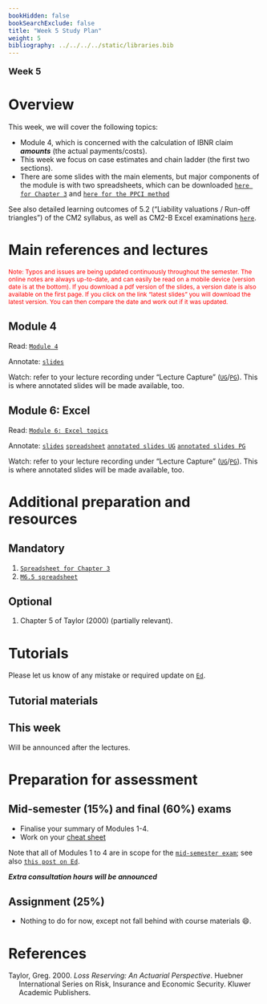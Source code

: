 ```yaml
---
bookHidden: false
bookSearchExclude: false
title: "Week 5 Study Plan"
weight: 5
bibliography: ../../../../static/libraries.bib
---
```


<p style="font-size:18px;font-weight:bold;">
Week 5
</p>

# Overview

This week, we will cover the following topics:

- Module 4, which is concerned with the calculation of IBNR claim ***amounts*** (the actual payments/costs).
- This week we focus on case estimates and chain ladder (the first two sections).
- There are some slides with the main elements, but major components of the module is with two spreadsheets, which can be downloaded [`here for Chapter 3`](https://canvas.lms.unimelb.edu.au/courses/220261/modules/items/6021476) and [`here for the PPCI method`](https://canvas.lms.unimelb.edu.au/courses/220261/modules/items/6021477)

See also detailed learning outcomes of 5.2 (“Liability valuations / Run-off triangles”) of the CM2 syllabus, as well as CM2-B Excel examinations [`here`](../../0-subject-guide/SILO).

# Main references and lectures

<p style="font-size:12px;color: rgb(255, 0, 0);">
Note: Typos and issues are being updated continuously throughout the semester. The online notes are always up-to-date, and can easily be read on a mobile device (version date is at the bottom). If you download a pdf version of the slides, a version date is also available on the first page. If you click on the link “latest slides” you will download the latest version. You can then compare the date and work out if it was updated.
</p>

## Module 4

Read: [`Module 4`](../../2-reserving/m4-reserving-claim-amounts/)

Annotate: [`slides`](../../../output/24-Top-M4-lec.pdf)

Watch: refer to your lecture recording under “Lecture Capture” ([`UG`](https://canvas.lms.unimelb.edu.au/courses/183926/external_tools/701)/[`PG`](https://canvas.lms.unimelb.edu.au/courses/181779/external_tools/701)). This is where annotated slides will be made available, too.

## Module 6: Excel

Read: [`Module 6: Excel topics`](../../3-excel/m6-excel)

Annotate: [`slides`](../../../output/24-Top-M6-lec.pdf) [`spreadsheet`](https://canvas.lms.unimelb.edu.au/courses/220261/modules/items/6021475)
[`annotated slides UG`](https://canvas.lms.unimelb.edu.au/courses/183926/modules) [`annotated slides PG`](https://canvas.lms.unimelb.edu.au/courses/181779/modules)

Watch: refer to your lecture recording under “Lecture Capture” ([`UG`](https://canvas.lms.unimelb.edu.au/courses/183926/external_tools/701)/[`PG`](https://canvas.lms.unimelb.edu.au/courses/181779/external_tools/701)). This is where annotated slides will be made available, too.

<!-- ## Module 5 -->
<!-- Read: [``Module 5``](../../2-reserving/m5-reserving-combination/) -->
<!-- Annotate: [``slides``](../../../output/23-Top-M5-lec.pdf)  -->
<!-- Watch: refer to your lecture recording under "Lecture Capture" ([``UG``](https://canvas.lms.unimelb.edu.au/courses/153686/external_tools/701)/[``PG``](https://canvas.lms.unimelb.edu.au/courses/154246/external_tools/701)). This is where annotated slides will be made available, too. -->
<!-- ## Module 6 -->
<!-- Read: [``Module 6``](../../3-excel/m6-excel/) -->
<!-- Annotate: [``slides``](../../../output/23-Top-M6-lec.pdf) and Excel [`module 6 spreadsheet`](https://canvas.lms.unimelb.edu.au/courses/191080/modules/items/5091456) -->
<!-- Watch: refer to your lecture recording under "Lecture Capture" ([``UG``](https://canvas.lms.unimelb.edu.au/courses/153686/external_tools/701)/[``PG``](https://canvas.lms.unimelb.edu.au/courses/154246/external_tools/701)). This is where annotated slides will be made available, too. -->

# Additional preparation and resources

## Mandatory

1.  [`Spreadsheet for Chapter 3`](https://canvas.lms.unimelb.edu.au/courses/220261/modules/items/6021476)
2.  [`M6.5 spreadsheet`](https://canvas.lms.unimelb.edu.au/courses/220261/modules/items/6021475)

## Optional

1.  Chapter 5 of Taylor (2000) (partially relevant).

# Tutorials

Please let us know of any mistake or required update on [`Ed`](https://canvas.lms.unimelb.edu.au/courses/220261/external_tools/5837?display=borderless).

## Tutorial materials

## This week

Will be announced after the lectures.

<!-- Tutorial exercises in scope this week are -->
<!-- - Pre-tutorials: 6.4.1 (`offset1`), as well as reviewing the lecture's spreadsheet and associated slides (ignore `\(f(i)\)` for now). -->
<!-- - Tutorials: 3.2.1 (`LRcountsxl2`), 3.2.2 (`compareLR1`), and 3.3.1 (`frequency1`). Note that 3.2.1-3.2.2 has to be replicated for three different data sets. It will take you a while to do all of them for the first time! Have the lecture spreadsheet next to it and try to replicate the steps. -->

# Preparation for assessment

## Mid-semester (15%) and final (60%) exams

<!-- install.packages("devtools") -->
<!-- devtools::install_github("hadley/emo") -->

- Finalise your summary of Modules 1-4.
- Work on your [cheat sheet](https://topics-actl.netlify.app/docs/0-subject-guide/assessment/#type)

Note that all of Modules 1 to 4 are in scope for the [`mid-semester exam`](../../0-subject-guide/assessment//#mid-semester-exam); see also [`this post on Ed`](https://edstem.org/au/courses/12155/discussion/1514408).

***Extra consultation hours will be announced***

## Assignment (25%)

- Nothing to do for now, except not fall behind with course materials 😄.

# References

<div id="refs" class="references csl-bib-body hanging-indent" entry-spacing="0">

<div id="ref-Tay00" class="csl-entry">

Taylor, Greg. 2000. *Loss Reserving: An Actuarial Perspective*. Huebner International Series on Risk, Insurance and Economic Security. Kluwer Academic Publishers.

</div>

</div>

